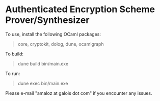 Authenticated Encryption Scheme Prover/Synthesizer
==================================================

To use, install the following OCaml packages:

> core, cryptokit, dolog, dune, ocamlgraph

To build:

> dune build bin/main.exe

To run:

> dune exec bin/main.exe

Please e-mail "amaloz at galois dot com" if you encounter any issues.
